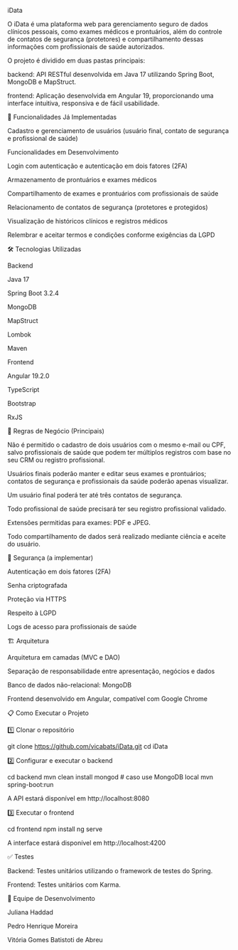 iData

O iData é uma plataforma web para gerenciamento seguro de dados clínicos pessoais, como exames médicos e prontuários, além do controle de contatos de segurança (protetores) e compartilhamento dessas informações com profissionais de saúde autorizados.

O projeto é dividido em duas pastas principais:

backend: API RESTful desenvolvida em Java 17 utilizando Spring Boot, MongoDB e MapStruct.

frontend: Aplicação desenvolvida em Angular 19, proporcionando uma interface intuitiva, responsiva e de fácil usabilidade.



🚀 Funcionalidades Já Implementadas

Cadastro e gerenciamento de usuários (usuário final, contato de segurança e profissional de saúde)

Funcionalidades em Desenvolvimento

Login com autenticação e autenticação em dois fatores (2FA)

Armazenamento de prontuários e exames médicos

Compartilhamento de exames e prontuários com profissionais de saúde

Relacionamento de contatos de segurança (protetores e protegidos)

Visualização de históricos clínicos e registros médicos

Relembrar e aceitar termos e condições conforme exigências da LGPD

🛠 Tecnologias Utilizadas

Backend

Java 17

Spring Boot 3.2.4

MongoDB

MapStruct

Lombok

Maven

Frontend

Angular 19.2.0

TypeScript

Bootstrap

RxJS

📑 Regras de Negócio (Principais)

Não é permitido o cadastro de dois usuários com o mesmo e-mail ou CPF, salvo profissionais de saúde que podem ter múltiplos registros com base no seu CRM ou registro profissional.

Usuários finais poderão manter e editar seus exames e prontuários; contatos de segurança e profissionais da saúde poderão apenas visualizar.

Um usuário final poderá ter até três contatos de segurança.

Todo profissional de saúde precisará ter seu registro profissional validado.

Extensões permitidas para exames: PDF e JPEG.

Todo compartilhamento de dados será realizado mediante ciência e aceite do usuário.

🔐 Segurança (a implementar)

Autenticação em dois fatores (2FA)

Senha criptografada

Proteção via HTTPS

Respeito à LGPD

Logs de acesso para profissionais de saúde

🏗️ Arquitetura

Arquitetura em camadas (MVC e DAO)

Separação de responsabilidade entre apresentação, negócios e dados

Banco de dados não-relacional: MongoDB

Frontend desenvolvido em Angular, compatível com Google Chrome

📋 Como Executar o Projeto

1️⃣ Clonar o repositório

git clone https://github.com/vicabats/iData.git
cd iData

2️⃣ Configurar e executar o backend

cd backend
mvn clean install
mongod # caso use MongoDB local
mvn spring-boot:run

A API estará disponível em http://localhost:8080

3️⃣ Executar o frontend

cd frontend
npm install
ng serve

A interface estará disponível em http://localhost:4200

✅ Testes

Backend: Testes unitários utilizando o framework de testes do Spring.

Frontend: Testes unitários com Karma.

👥 Equipe de Desenvolvimento

Juliana Haddad 

Pedro Henrique Moreira

Vitória Gomes Batistoti de Abreu


